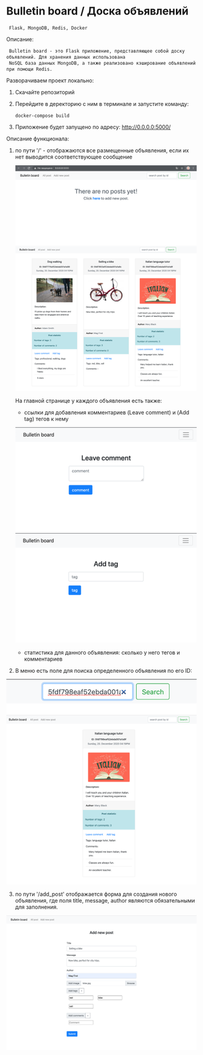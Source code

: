 # Bulletin board / Доска объявлений

     Flask, MongoDB, Redis, Docker
     
Описание:
     
     Bulletin board - это Flask приложение, представляющее собой доску объявлений. Для хранения данных использована 
     NoSQL база данных MongoDB, а также реализовано кэширование объявлений при помощи Redis.


Разворачиваем проект локально:

1. Скачайте репозиторий

2. Перейдите в деректорию с ним в терминале и запустите команду:

       docker-compose build

3. Приложение будет запущено по адресу: http://0.0.0.0:5000/

Описание функционала:

1. по пути '/' - отображаются все размещенные объявления, если их нет выводится соответствующее сообщение

   ![There are not posts](/screenshots/screenshot_1.png)
   ![All posts](/screenshots/screenshot_2.png)

   На главной странице у каждого объявления есть также:
 
    - ссылки для добавления комментариев (Leave comment) и (Add tag) тегов к нему
    
    ![Leave comment](/screenshots/screenshot_6.png)
    ![Add tag](/screenshots/screenshot_7.png)
 
    - статистика для данного объявления: сколько у него тегов и комментариев

 2. В меню есть поле для поиска определенного объявления по его ID:
   
   ![Search field](/screenshots/screenshot_3.png)
   ![Get post by id](/screenshots/screenshot_4.png)
 
 3. по пути '/add_post' отображается форма для создания нового объявления, где поля title, message, author являются обязательными для заполнения.
 
   ![Get post by id](/screenshots/screenshot_5.png)
 
